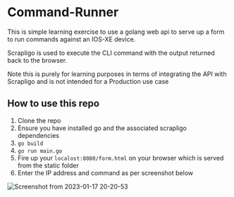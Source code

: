 # Command-Runner

This is simple learning exercise to use a golang web api to serve up a form to run commands against an IOS-XE device.

Scrapligo is used to execute the CLI command with the output returned back to the browser.

Note this is purely for learning purposes in terms of integrating the API with Scrapligo and is not intended for a Production use case

## How to use this repo ##

1) Clone the repo
2) Ensure you have installed go and the associated scrapligo dependencies
3) `go build` 
4) `go run main.go` 
5) Fire up your `localost:8080/form.html` on your browser which is served from the static folder
6) Enter the IP address and command as per screenshot below


![Screenshot from 2023-01-17 20-20-53](https://user-images.githubusercontent.com/63735312/213004449-2eeceb82-f30a-4a5e-a074-4ce2ad3975a8.png)
